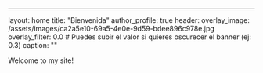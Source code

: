 ---
layout: home
title: "Bienvenida"
author_profile: true
header:
  overlay_image: /assets/images/ca2a5e10-69a5-4e0e-9d59-bdee896c978e.jpg
  overlay_filter: 0.0  # Puedes subir el valor si quieres oscurecer el banner (ej: 0.3)
  caption: ""
  
Welcome to my site!
